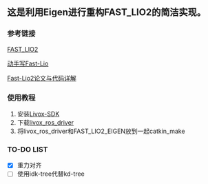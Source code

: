 ## 这是利用Eigen进行重构FAST_LIO2的简洁实现。

### 参考链接

[FAST_LIO2](https://github.com/hku-mars/FAST_LIO) 

[动手写Fast-Lio](https://zhuanlan.zhihu.com/p/635702243)

[Fast-Lio2论文与代码详解](https://icv.51cto.com/posts/2160)
### 使用教程
1. 安装[Livox-SDK](https://github.com/Livox-SDK/Livox-SDK)
2. 下载[livox_ros_driver](https://github.com/Livox-SDK/livox_ros_driver)
3. 将livox_ros_driver和FAST_LIO2_EIGEN放到一起catkin_make
### TO-DO LIST
- [x] 重力对齐 
- [ ] 使用idk-tree代替kd-tree
